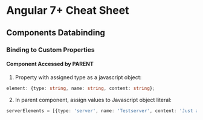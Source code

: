 # Angular 7+ Cheat Sheet

## Components Databinding
### Binding to Custom Properties
#### Component Accessed by PARENT
1. Property with assigned type as a javascript object:
```typescript
element: {type: string, name: string, content: string};
```
2. In parent component, assign values to Javascript object literal:
```typescript
serverElements = [{type: 'server', name: 'Testserver', content: 'Just a test'}];
```





